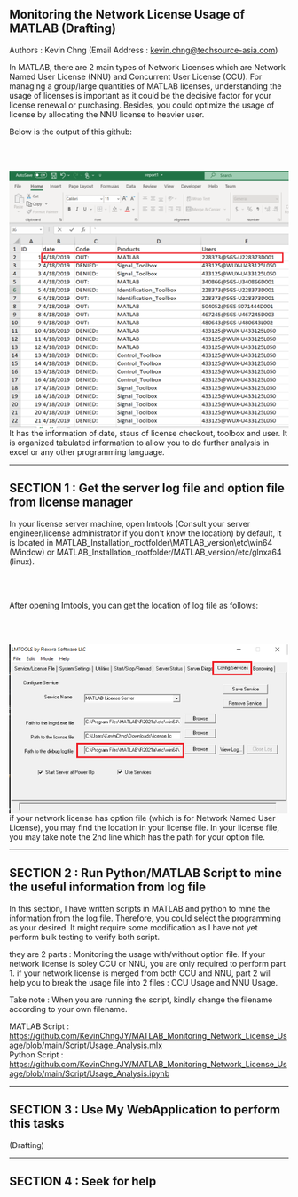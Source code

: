 ## Monitoring the Network License Usage of MATLAB (Drafting)
Authors : Kevin Chng (Email Address : kevin.chng@techsource-asia.com)

In MATLAB, there are 2 main types of Network Licenses which are Network Named User License (NNU) and Concurrent User License (CCU). 
For managing a group/large quantities of MATLAB licenses, understanding the usage of licenses is important as it could be the decisive factor for your license renewal or purchasing.
Besides, you could optimize the usage of license by allocating the NNU license to heavier user.

Below is the output of this github:

<br>
<br>

<img src="images/image2.png"
     style="float: left; margin-right: 0px;" />
     
<br>
<br>  

It has the information of date, staus of license checkout, toolbox and user. It is organized tabulated information to allow you to do further analysis in excel or any other programming language.

---

## SECTION 1 : Get the server log file and option file from license manager
In your license server machine, open lmtools (Consult your server engineer/license administrator if you don't know the location)
by default, it is located in MATLAB_Installation_rootfolder\MATLAB_version\etc\win64 (Window) or MATLAB_Installation_rootfolder/MATLAB_version/etc/glnxa64 (linux).

<br>
<br>

After opening Imtools, you can get the location of log file as follows:

<br>
<br>

<img src="images/image1.png"
     style="float: left; margin-right: 0px;" />
     
<br>
<br>    

if your network license has option file (which is for Network Named User License), you may find the location in your license file.
In your license file, you may take note the 2nd line which has the path for your option file.

---

## SECTION 2 : Run Python/MATLAB Script to mine the useful information from log file
In this section, I have written scripts in MATLAB and python to mine the information from the log file.
Therefore, you could select the programming as your desired. It might require some modification as I have not yet perform bulk testing to verify both script.

they are 2 parts : Monitoring the usage with/without option file.
If your network license is soley CCU or NNU, you are only required to perform part 1. 
if your network license is merged from both CCU and NNU, part 2 will help you to break the usage file into 2 files : CCU Usage and NNU Usage.

Take note : When you are running the script, kindly change the filename according to your own filename.

MATLAB Script : https://github.com/KevinChngJY/MATLAB_Monitoring_Network_License_Usage/blob/main/Script/Usage_Analysis.mlx <br>
Python Script : https://github.com/KevinChngJY/MATLAB_Monitoring_Network_License_Usage/blob/main/Script/Usage_Analysis.ipynb

---

## SECTION 3 : Use My WebApplication to perform this tasks
(Drafting)

---

## SECTION 4 : Seek for help
